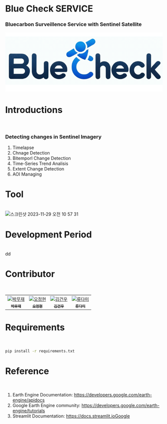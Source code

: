 # Blue Check SERVICE
### Bluecarbon Surveillence Service with Sentinel Satellite

<p align="center">
  <img src="streamlit/logo/bluecheck_mainpage_logo.gif" alt="mainpage_logo"/>
</p>

# Introductions
<br>

### Detecting changes in Sentinel Imagery

1. Timelapse
2. Chnage Detection
3. Bitemporl Change Detection
4. Time-Series Trend Analisis
5. Extent Change Detection
6. AOI Managing    

# Tool
<br>
<img width="1226" alt="스크린샷 2023-11-29 오전 10 57 31" src="https://github.com/gunwoda/SAR-Bluecarbon-Service/assets/38150072/e8be5914-3a77-4e15-b14d-8b150681b07e">


# Development Period
<br>
dd

# Contributor
<br>

<table>
  <tr>
    <!-- 첫 번째 멤버 -->
    <td align="center">
      <a href="https://github.com/Mujae">
        <img src="https://github.com/Mujae.png" width="100px;" alt="박무재"/><br />
        <sub><b>박무재</b></sub>
      </a>
    </td>
    <!-- 두 번째 멤버 -->
    <td align="center">
      <a href="https://github.com/Ojung-ii">
        <img src="https://github.com/Ojung-ii.png" width="100px;" alt="오정현"/><br />
        <sub><b>오정현</b></sub>
      </a>
    </td>
    <!-- 세 번째 멤버 -->
    <td align="center">
      <a href="https://github.com/gunwoda">
        <img src="https://github.com/gunwoda.png" width="100px;" alt="김건우"/><br />
        <sub><b>김건우</b></sub>
      </a>
    </td>
    <!-- 네 번째 멤버 -->
    <td align="center">
      <a href="https://github.com/damii1207">
        <img src="https://github.com/damii1207.png" width="100px;" alt="류다미"/><br />
        <sub><b>류다미</b></sub>
      </a>
    </td>
  </tr>
</table>




# Requirements
<br>

```bash
pip install -r requirements.txt
```

# Reference
<br>

1. Earth Engine Documentation: https://developers.google.com/earth-engine/apidocs
2. Google Earth Engine community: https://developers.google.com/earth-engine/tutorials
3. Streamlit Documentation: https://docs.streamlit.ioGoogle

